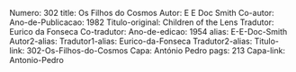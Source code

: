 Numero: 302
title: Os Filhos do Cosmos
Autor: E E Doc Smith
Co-autor: 
Ano-de-Publicacao: 1982
Titulo-original: Children of the Lens
Tradutor: Eurico da Fonseca
Co-tradutor: 
Ano-de-edicao: 1954
alias: E-E-Doc-Smith
Autor2-alias: 
Tradutor1-alias: Eurico-da-Fonseca
Tradutor2-alias: 
Titulo-link: 302-Os-Filhos-do-Cosmos
Capa: António Pedro
pags: 213
Capa-link: Antonio-Pedro